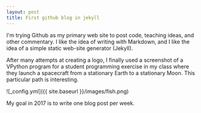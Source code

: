 ```yaml
---
layout: post
title: First github blog in jekyll
---
```


I'm trying Github as my primary web site to post code, teaching ideas, and other commentary. I like the idea of writing with Markdown, and I like the idea of a simple static web-site generator (Jekyll).

After many attempts at creating a logo, I finally used a screenshot of a VPython program for a student programming exercise in my class where they launch a spacecraft from a stationary Earth to a stationary Moon. This particular path is interesting.

![_config.yml]({{ site.baseurl }}/images/fish.png)

My goal in 2017 is to write one blog post per week.
